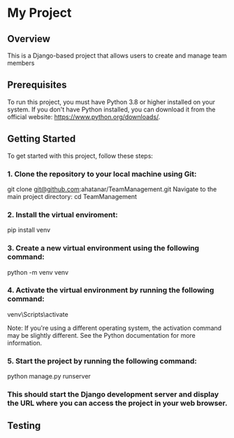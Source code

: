 # My Project
## Overview
This is a Django-based project that allows users to create and manage team members

## Prerequisites
To run this project, you must have Python 3.8 or higher installed on your system. If you don't have Python installed, you can download it from the official website: https://www.python.org/downloads/.

## Getting Started
To get started with this project, follow these steps:

### 1. Clone the repository to your local machine using Git:



git clone git@github.com:ahatanar/TeamManagement.git
Navigate to the main project directory:
cd TeamManagement

### 2. Install the virtual enviroment:

pip install venv


### 3. Create a new virtual environment using the following command:


python -m venv venv
### 4. Activate the virtual environment by running the following command:

venv\Scripts\activate

Note: If you're using a different operating system, the activation command may be slightly different. See the Python documentation for more information.

### 5. Start the project by running the following command:

python manage.py runserver

### This should start the Django development server and display the URL where you can access the project in your web browser.

## Testing